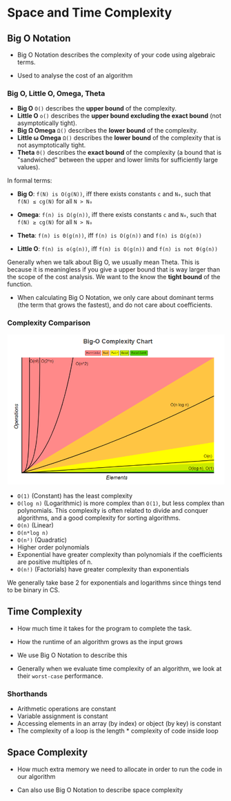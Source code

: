 # Space and Time Complexity

## Big O Notation

- Big O Notation describes the complexity of your code using algebraic terms. 

- Used to analyse the cost of an algorithm

### Big O, Little O, Omega, Theta

- **Big O** ``O()`` describes the **upper bound** of the complexity.
- **Little O** ``o()`` describes the **upper bound excluding the exact bound** (not asymptotically tight).
- **Big Ω Omega** ``Ω()`` describes the **lower bound** of the complexity.
- **Little ω Omega** ``Ω()`` describes the **lower bound** of the complexity that is not asymptotically tight.
- **Theta** ``Θ()`` describes the **exact bound** of the complexity (a bound that is "sandwiched" between the upper and lower limits for sufficiently large values).

In formal terms:

- **Big O**: ``f(N) is O(g(N))``, iff there exists constants ``c`` and ``N₀``, such that ``f(N) ≤ cg(N)`` for all ``N > N₀``

- **Omega**: ``f(n) is Ω(g(n))``, iff there exists constants ``c`` and ``N₀``, such that ``f(N) ≥ cg(N)`` for all ``N > N₀``

- **Theta**: ``f(n) is Θ(g(n))``, iff ``f(n) is O(g(n))`` and ``f(n) is Ω(g(n))``

- **Little O**: ``f(n) is o(g(n))``, iff ``f(n) is O(g(n))`` and ``f(n) is not Θ(g(n))``

Generally when we talk about Big O, we usually mean Theta. This is because it is meaningless if you give a upper bound that is way larger than the scope of the cost analysis. We want to the know the **tight bound** of the function.

- When calculating Big O Notation, we only care about dominant terms (the term that grows the fastest), and do not care about coefficients.

### Complexity Comparison

![Complexity Graph from bigocheatsheet.com](../images/complexity_1.png)

- ``O(1)`` (Constant) has the least complexity
- ``O(log n)`` (Logarithmic) is more complex than ``O(1)``, but less complex than polynomials. This complexity is often related to divide and conquer algorithms, and a good complexity 
for sorting algorithms.
- ``O(n)`` (Linear)
- ``O(n*log n)``
- ``O(n²)`` (Quadratic)
- Higher order polynomials
- Exponential have greater complexity than polynomials if the coefficients are positive multiples of n. 
- ``O(n!)`` (Factorials) have greater complexity than exponentials

We generally take base 2 for exponentials and logarithms since things tend to be binary in CS.

## Time Complexity

- How much time it takes for the program to complete the task. 

- How the runtime of an algorithm grows as the input grows

- We use Big O Notation to describe this

- Generally when we evaluate time complexity of an algorithm, we look at their ``worst-case`` performance.

### Shorthands

- Arithmetic operations are constant
- Variable assignment is constant
- Accessing elements in an array (by index) or object (by key) is constant
- The complexity of a loop is the length * complexity of code inside loop

## Space Complexity

- How much extra memory we need to allocate in order to run the code in our algorithm

- Can also use Big O Notation to describe space complexity